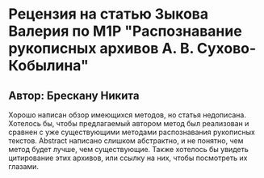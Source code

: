 # Рецензия на статью Зыкова Валерия по M1P "Распознавание рукописных архивов А. В. Сухово-Кобылина"

## Автор: Брескану Никита

Хорошо написан обзор имеющихся методов, но статья недописана. Хотелось бы, чтобы предлагаемый автором метод был реализован и сравнен с уже существующими методами распознавания рукописных текстов. Abstract написано слишком абстрактно, и не понятно, чем метод будет лучше, чем существующие. Также хотелось бы увидеть цитирование этих архивов, или ссылку на них, чтобы посмотреть их глазами.

